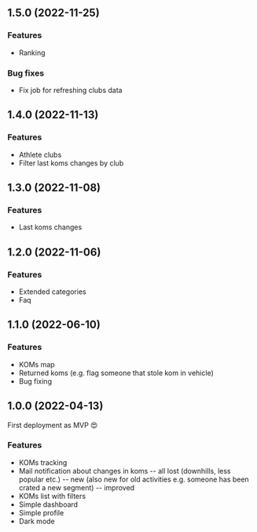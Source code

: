 ﻿## 1.5.0 (2022-11-25)

### Features
- Ranking

### Bug fixes
- Fix job for refreshing clubs data

## 1.4.0 (2022-11-13)

### Features
- Athlete clubs
- Filter last koms changes by club

## 1.3.0 (2022-11-08)

### Features
- Last koms changes

## 1.2.0 (2022-11-06)

### Features
- Extended categories
- Faq

## 1.1.0 (2022-06-10)

### Features
- KOMs map
- Returned koms (e.g. flag someone that stole  kom in vehicle)
- Bug fixing

## 1.0.0 (2022-04-13)

First deployment as MVP 😍

### Features
- KOMs tracking
- Mail notification about changes in koms
-- all lost (downhills, less popular etc.) 
-- new (also new for old activities e.g. someone has been crated a new segment)
-- improved
- KOMs list with filters
- Simple dashboard
- Simple profile
- Dark mode
